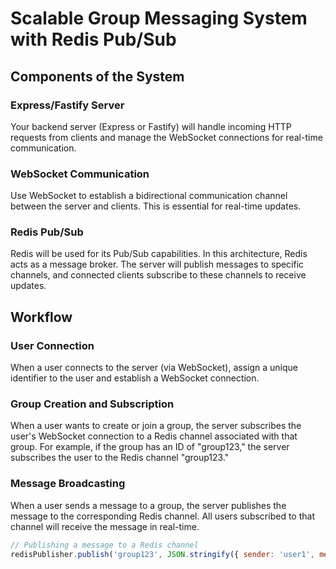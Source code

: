# Scalable Group Messaging System with Redis Pub/Sub

## Components of the System

### Express/Fastify Server

Your backend server (Express or Fastify) will handle incoming HTTP requests from clients and manage the WebSocket connections for real-time communication.

### WebSocket Communication

Use WebSocket to establish a bidirectional communication channel between the server and clients. This is essential for real-time updates.

### Redis Pub/Sub

Redis will be used for its Pub/Sub capabilities. In this architecture, Redis acts as a message broker. The server will publish messages to specific channels, and connected clients subscribe to these channels to receive updates.

## Workflow

### User Connection

When a user connects to the server (via WebSocket), assign a unique identifier to the user and establish a WebSocket connection.

### Group Creation and Subscription

When a user wants to create or join a group, the server subscribes the user's WebSocket connection to a Redis channel associated with that group. For example, if the group has an ID of "group123," the server subscribes the user to the Redis channel "group123."

### Message Broadcasting

When a user sends a message to a group, the server publishes the message to the corresponding Redis channel. All users subscribed to that channel will receive the message in real-time.

```javascript
// Publishing a message to a Redis channel
redisPublisher.publish('group123', JSON.stringify({ sender: 'user1', message: 'Hello, everyone!' }));
